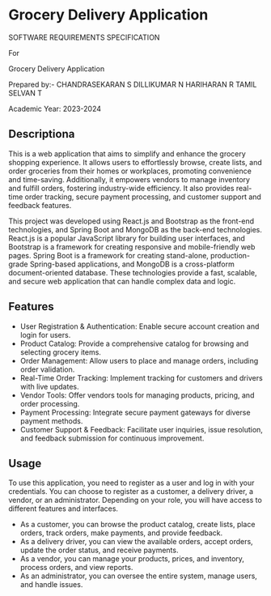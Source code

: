 # Grocery Delivery Application
SOFTWARE 
REQUIREMENTS SPECIFICATION 
 
For 
 
Grocery Delivery Application
 
Prepared by:- 
CHANDRASEKARAN S
DILLIKUMAR N
HARIHARAN R
TAMIL SELVAN T 

Academic Year: 2023-2024
## Descriptiona

This is a web application that aims to simplify and enhance the grocery shopping experience. It allows users to effortlessly browse, create lists, and order groceries from their homes or workplaces, promoting convenience and time-saving. Additionally, it empowers vendors to manage inventory and fulfill orders, fostering industry-wide efficiency. It also provides real-time order tracking, secure payment processing, and customer support and feedback features.

This project was developed using React.js and Bootstrap as the front-end technologies, and Spring Boot and MongoDB as the back-end technologies. React.js is a popular JavaScript library for building user interfaces, and Bootstrap is a framework for creating responsive and mobile-friendly web pages. Spring Boot is a framework for creating stand-alone, production-grade Spring-based applications, and MongoDB is a cross-platform document-oriented database. These technologies provide a fast, scalable, and secure web application that can handle complex data and logic.

## Features

- User Registration & Authentication: Enable secure account creation and login for users.
- Product Catalog: Provide a comprehensive catalog for browsing and selecting grocery items.
- Order Management: Allow users to place and manage orders, including order validation.
- Real-Time Order Tracking: Implement tracking for customers and drivers with live updates.
- Vendor Tools: Offer vendors tools for managing products, pricing, and order processing.
- Payment Processing: Integrate secure payment gateways for diverse payment methods.
- Customer Support & Feedback: Facilitate user inquiries, issue resolution, and feedback submission for continuous improvement.

## Usage

To use this application, you need to register as a user and log in with your credentials. You can choose to register as a customer, a delivery driver, a vendor, or an administrator. Depending on your role, you will have access to different features and interfaces.

- As a customer, you can browse the product catalog, create lists, place orders, track orders, make payments, and provide feedback.
- As a delivery driver, you can view the available orders, accept orders, update the order status, and receive payments.
- As a vendor, you can manage your products, prices, and inventory, process orders, and view reports.
- As an administrator, you can oversee the entire system, manage users, and handle issues.

